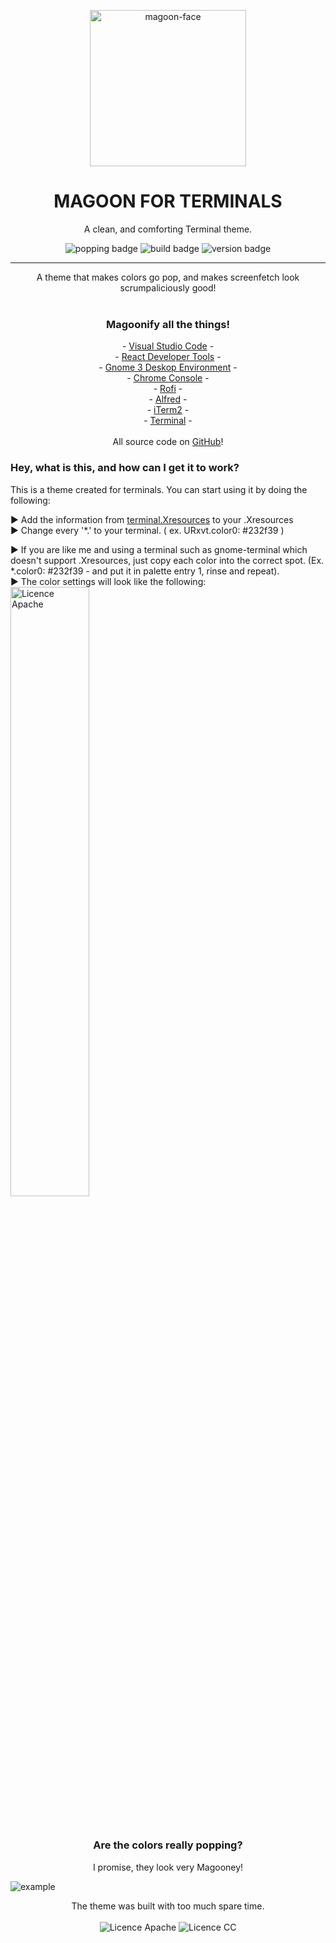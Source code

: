 <p align="center">
  <img alt='magoon-face' src='https://cloud.githubusercontent.com/assets/14088342/25765655/6603ba32-31ee-11e7-8592-60ff4b445127.png' width='250'/>
  <h1 align="center">MAGOON FOR TERMINALS</h1>
  <p align="center">A clean, and comforting Terminal theme.</p>
  <p align="center">
    <img alt='popping badge' src='https://img.shields.io/badge/colors-popping!-green.svg?style=flat-square' />
    <img alt='build badge' src='https://img.shields.io/badge/build-passing-green.svg?style=flat-square' />
    <img alt='version badge' src='https://img.shields.io/badge/version-1.2.0-blue.svg?style=flat-square' />
  </p>
</div>
<hr>

<p align="center">
  A theme that makes colors go pop, and makes screenfetch look scrumpaliciously good! <br><br>
  <h3 align="center">Magoonify all the things!</h3>
  <p align="center">
  - <a href="https://marketplace.visualstudio.com/items?itemName=Northerntwig.magoon">Visual Studio Code</a> - <br>
  - <a href="https://goo.gl/Gds7zy">React Developer Tools</a> - <br>
    - <a href="https://github.com/NorthernTwig/Magoon/tree/master/gtk">Gnome 3 Deskop Environment</a> - <br>
    - <a href="https://chrome.google.com/webstore/detail/magoon-chrome-devtools-th/aaimlcmkljmacmacanfbhfgjkahgaihm">Chrome Console</a> -<br>
    - <a href="https://github.com/NorthernTwig/Magoon/tree/master/rofi">Rofi</a> -<br>
    - <a href="https://github.com/NorthernTwig/Magoon/tree/master/alfred">Alfred</a> -<br>
    - <a href="https://github.com/NorthernTwig/Magoon/tree/master/iTerm2">iTerm2</a> -<br>
    - <a href="https://github.com/NorthernTwig/Magoon/tree/master/terminal">Terminal</a> -<br><br>
    All source code on <a href="https://github.com/NorthernTwig/Magoon">GitHub</a>!
  </p>
</p>

### Hey, what is this, and how can I get it to work?
This is a theme created for terminals. You can start using it by doing the following:

▶ Add the information from [terminal.Xresources](https://github.com/NorthernTwig/Magoon/blob/master/rofi/rofi.Xresources) to your .Xresources  
▶ Change every '*.' to your terminal. ( ex. URxvt.color0: #232f39 )  

▶ If you are like me and using a terminal such as gnome-terminal which doesn't support .Xresources, just copy each color into the correct spot. (Ex. *.color0: #232f39 - and put it in palette entry 1, rinse and repeat).  
▶ The color settings will look like the following:  
  <img alt='Licence Apache' src='https://user-images.githubusercontent.com/14088342/28725134-d07b9da2-73bc-11e7-89ce-dd76684f8ba6.png' width="50%" />


<p align="center"><br>
  <h3 align="center">Are the colors really popping?</h3>
  <p align="center">I promise, they look very Magooney!</p>
  <img alt='example' src='https://user-images.githubusercontent.com/14088342/28725329-6e4f2ec2-73bd-11e7-885a-8af5c2cf465a.png' />
</p>

<p align="center">
  The theme was built with too much spare time.<br><br>
  <img alt='Licence Apache' src='https://img.shields.io/badge/License-Apache_2.0-blue.svg?style=flat-square' />
  <img alt='Licence CC' src='https://img.shields.io/badge/License-CC_BY--SA_4.0-blue.svg?style=flat-square' />
</p>
